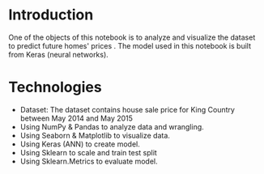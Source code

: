 # Introduction
One of the objects of this notebook is to analyze and visualize the dataset to predict future homes' prices
. The model used in this notebook is built from Keras (neural networks).
# Technologies 
- Dataset: The dataset contains house sale price for King Country between May 2014 and May 2015
- Using NumPy & Pandas to analyze data and wrangling.
- Using Seaborn & Matplotlib to visualize data.
- Using Keras (ANN) to create model.
- Using Sklearn to scale and train test split
- Using Sklearn.Metrics to evaluate model.
